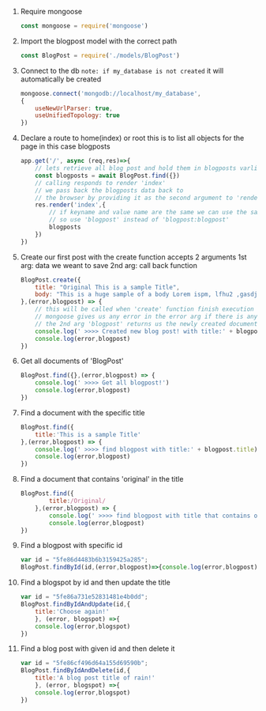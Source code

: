 1.  Require mongoose
    ```javascript
    const mongoose = require('mongoose')
    ```

2.  Import the blogpost model with the correct path
    ```javascript
    const BlogPost = require('./models/BlogPost')
    ```

3.  Connect to the db `note: if my_database is not created` it will automatically be created
    ```javascript
    mongoose.connect('mongodb://localhost/my_database',
    {
        useNewUrlParser: true,
        useUnifiedTopology: true 
    })
    ```

4.  Declare a route to home(index) or root this is to list all objects for the page in this case blogposts
    ```javascript
    app.get('/', async (req,res)=>{
        // lets retrieve all blog post and hold them in blogposts varliable
        const blogposts = await BlogPost.find({})
        // calling responds to render 'index'
        // we pass back the blogposts data back to
        // the browser by providing it as the second argument to 'render'
        res.render('index',{
            // if keyname and value name are the same we can use the same
            // so use 'blogpost' instead of 'blogpost:blogpost'
            blogposts
        })
    })
    ```

5.  Create our first post with the create function accepts 2 arguments 1st arg: data we weant to save 2nd arg: call back function
    ```javascript
    BlogPost.create({
        title: "Original This is a sample Title",
        body: "This is a huge sample of a body Lorem ispm, lfhu2 ,gasdjjg. Cghjjugjkgkajsgasjgksadgjasd"
    },(error,blogpost) => {
        // this will be called when 'create' function finish execution
        // mongoose gives us any error in the error arg if there is any during execution
        // the 2nd arg 'blogpost' returns us the newly created document in this case 'blogpost'
        console.log(' >>>> Created new blog post! with title:' + blogpost.title)
        console.log(error,blogpost)
    })
    ```

6.  Get all documents of 'BlogPost'
    ```javascript
    BlogPost.find({},(error,blogpost) => {
        console.log(' >>>> Get all blogpost!')
        console.log(error,blogpost)
    })
    ```

7.  Find a document with the specific title
    ```javascript
    BlogPost.find({
        title:'This is a sample Title'
    },(error,blogpost) => {
        console.log(' >>>> find blogpost with title:' + blogpost.title)
        console.log(error,blogpost)
    })
    ```

8.  Find a document that contains 'original' in the title
    ```javascript
    BlogPost.find({
            title:/Original/
        },(error,blogpost) => {
            console.log(' >>>> find blogpost with title that contains original')
            console.log(error,blogpost)
    })
    ```

9.  Find a blogpost with specific id
    ```javascript
    var id = "5fe86d4483b6b3159425a285";
    BlogPost.findById(id,(error,blogpost)=>{console.log(error,blogpost)})
    ```

10. Find a blogspot by id and then update the title
    ```javascript
    var id = "5fe86a731e52831481e4b0dd";
    BlogPost.findByIdAndUpdate(id,{
        title:'Choose again!'
        }, (error, blogspot) =>{
        console.log(error,blogspot)
    })
    ```

11. Find a blog post with given id and then delete it
    ```javascript
    var id = "5fe86cf496d64a155d69590b";
    BlogPost.findByIdAndDelete(id,{
        title:'A blog post title of rain!'
        }, (error, blogspot) =>{
        console.log(error,blogspot)
    })
    ```
